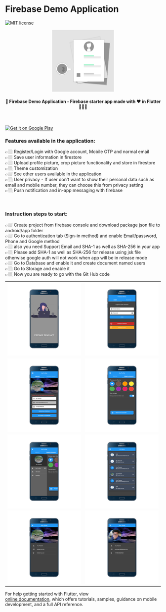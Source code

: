 # Firebase Demo Application

[![MIT license](http://img.shields.io/badge/license-MIT-brightgreen.svg)](http://opensource.org/licenses/MIT)

<div align="center">
    <img src="assets/images/icon.png" width=200> 
</div>

<h4 align="center">
 📱 Firebase Demo Application - Firebase starter app made with ❤️ in Flutter 👨🏽‍💻
</h4>

<br/>
<br/>

<a href="https://play.google.com/store/apps/details?id=app.firebasedemo.jaytarpara">
 <img alt='Get it on Google Play' src='https://play.google.com/intl/en_gb/badges/images/generic/en_badge_web_generic.png' width="230">
</a>

<div align="left">
    <h3>Features available in the application:</h3>
    👉🏼 Register/Login with Google account, Mobile OTP and normal email
	<br/>
    👉🏼 Save user information in firestore
	<br/>
    👉🏼 Upload profile picture, crop picture functionality and store in firestore
	<br/>
    👉🏼 Theme customization
	<br/>
    👉🏼 See other users available in the application
	<br/>
    👉🏼 User privacy ⁃ If user don't want to show their personal data such as email and mobile number, they can choose this from privacy setting
	<br/>
    👉🏼 Push notification and in-app messaging with firebase
	<br/>
</div>
 
<br/>
<br/>

<div align="left">
    <h3>Instruction steps to start:</h3>
	👉🏼 Create project from firebase console and download package json file to android/app folder
	<br/>
	👉🏼 Go to authentication tab (Sign-in method) and enable Email/password, Phone and Google method
	<br/>
	👉🏼 also you need Support Email and SHA-1 as well as SHA-256 in your app
	<br/>
	👉🏼 Please add SHA-1 as well as SHA-256 for release using jsk file otherwise google auth will not work when app will be in release mode
	<br/>
	👉🏼 Go to Database and enable it and create document named users
	<br/>
	👉🏼 Go to Storage and enable it
	<br/>
	👉🏼 Now you are ready to go with the Git Hub code
	<br/>
</div>

<div style="text-align: center">
	<table>
		<tr>
			<td style="text-align: center"><img src="firebasedemo/mockup/vertical/1.png" width="600"/></td>
			<td style="text-align: center"><img src="firebasedemo/mockup/vertical/2.png" width="610"/></td>
		</tr>
		<tr>
			<td style="text-align: center"><img src="firebasedemo/mockup/vertical/3.png" width="600"/></td>
			<td style="text-align: center"><img src="firebasedemo/mockup/vertical/4.png" width="610"/></td>
		</tr>
		<tr>
			<td style="text-align: center"><img src="firebasedemo/mockup/vertical/5.png" width="610"/></td>
			<td style="text-align: center"><img src="firebasedemo/mockup/vertical/6.png" width="610"/></td>
		</tr>
		<tr>
			<td style="text-align: center"><img src="firebasedemo/mockup/vertical/7.png" width="610"/></td>
			<td style="text-align: center"><img src="firebasedemo/mockup/vertical/8.png" width="610"/></td>
		</tr>
	</table>
</div>

For help getting started with Flutter, view  
[online documentation](https://flutter.io/docs), which offers tutorials,
samples, guidance on mobile development, and a full API reference.
